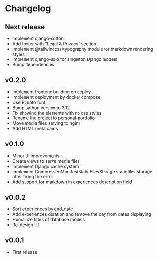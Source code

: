 # Changelog

## Next release

- Implement django-cotton
- Add footer with "Legal & Privacy" section
- Implement @tailwindcss/typography module for markdown rendering styles
- Implement django-solo for singleton Django models
- Bump dependencies

## v0.2.0

- Implement frontend building on deploy
- Implement deployment by docker compose
- Use Roboto font
- Bump python version to 3.12
- Fix showing the elements with no css styles
- Rename the project to personal-portfolio
- Move media files serving to nginx
- Add HTML meta cards

## v0.1.0

- Minor UI improvements
- Create views to serve media files
- Implement Django cache system
- Implement CompressedManifestStaticFilesStorage staticfiles storage after fixing the error
- Add support for markdown in experiences description field

## v0.0.2

- Sort experiences by end_date
- Add experiences duration and remove the day from dates displaying
- Humanize titles of database models
- Re-design UI

## v0.0.1

- First release
